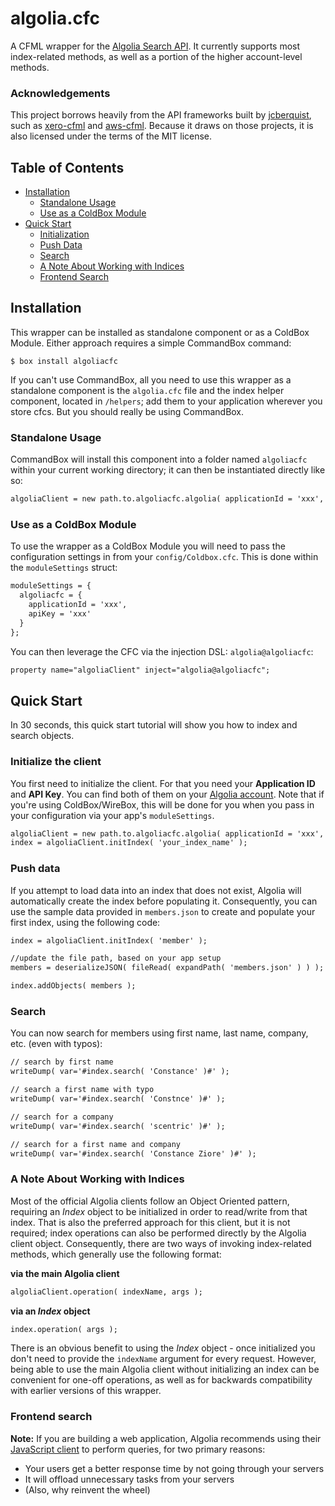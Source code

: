 # algolia.cfc
A CFML wrapper for the [Algolia Search API](https://www.algolia.com/doc/api-reference/). It currently supports most index-related methods, as well as a portion of the higher account-level methods.

### Acknowledgements

This project borrows heavily from the API frameworks built by [jcberquist](https://github.com/jcberquist), such as [xero-cfml](https://github.com/jcberquist/xero-cfml) and [aws-cfml](https://github.com/jcberquist/aws-cfml). Because it draws on those projects, it is also licensed under the terms of the MIT license.

## Table of Contents

- [Installation](#installation)
  - [Standalone Usage](#standalone-usage)
  - [Use as a ColdBox Module](#use-as-a-coldbox-module)
- [Quick Start](#quick-start)
  - [Initialization](#initialize-the-client)
  - [Push Data](#push-data)
  - [Search](#search)
  - [A Note About Working with Indices](#a-note-about-working-with-indices)
  - [Frontend Search](#frontend-search)

## Installation
This wrapper can be installed as standalone component or as a ColdBox Module. Either approach requires a simple CommandBox command:

```
$ box install algoliacfc
```

If you can't use CommandBox, all you need to use this wrapper as a standalone component is the `algolia.cfc` file and the index helper component, located in `/helpers`; add them to your application wherever you store cfcs. But you should really be using CommandBox.

### Standalone Usage

CommandBox will install this component into a folder named `algoliacfc` within your current working directory; it can then be instantiated directly like so:

```cfc
algoliaClient = new path.to.algoliacfc.algolia( applicationId = 'xxx', apiKey = 'xxx' );
```

### Use as a ColdBox Module

To use the wrapper as a ColdBox Module you will need to pass the configuration settings in from your `config/Coldbox.cfc`. This is done within the `moduleSettings` struct:

```cfc
moduleSettings = {
  algoliacfc = {
    applicationId = 'xxx',
    apiKey = 'xxx'
  }
};
```

You can then leverage the CFC via the injection DSL: `algolia@algoliacfc`:

```cfc
property name="algoliaClient" inject="algolia@algoliacfc";
```

## Quick Start

In 30 seconds, this quick start tutorial will show you how to index and search objects.

### Initialize the client

You first need to initialize the client. For that you need your **Application ID** and **API Key**. You can find both of them on your [Algolia account](https://www.algolia.com/api-keys). Note that if you're using ColdBox/WireBox, this will be done for you when you pass in your configuration via your app's `moduleSettings`.

```cfc
algoliaClient = new path.to.algoliacfc.algolia( applicationId = 'xxx', apiKey = 'xxx' );
index = algoliaClient.initIndex( 'your_index_name' );
```

### Push data
If you attempt to load data into an index that does not exist, Algolia will automatically create the index before populating it. Consequently, you can use the sample data provided in `members.json` to create and populate your first index, using the following code:

```cfc
index = algoliaClient.initIndex( 'member' );

//update the file path, based on your app setup
members = deserializeJSON( fileRead( expandPath( 'members.json' ) ) );

index.addObjects( members );
```

### Search

You can now search for members using first name, last name, company, etc. (even with typos):

```cfc
// search by first name
writeDump( var='#index.search( 'Constance' )#' );

// search a first name with typo
writeDump( var='#index.search( 'Constnce' )#' );

// search for a company
writeDump( var='#index.search( 'scentric' )#' );

// search for a first name and company
writeDump( var='#index.search( 'Constance Ziore' )#' );
```

### A Note About Working with Indices

Most of the official Algolia clients follow an Object Oriented pattern, requiring an *Index* object to be initialized in order to read/write from that index. That is also the preferred approach for this client, but it is not required; index operations can also be performed directly by the Algolia client object. Consequently, there are two ways of invoking index-related methods, which generally use the following format:

__via the main Algolia client__
```cfc
algoliaClient.operation( indexName, args );
```

__via an *Index* object__
```cfc
index.operation( args );
```

There is an obvious benefit to using the *Index* object - once initialized you don't need to provide the `indexName` argument for every request. However, being able to use the main Algolia client without initializing an index can be convenient for one-off operations, as well as for backwards compatibility with earlier versions of this wrapper.


### Frontend search

**Note:** If you are building a web application, Algolia recommends using their [JavaScript client](https://github.com/algolia/algoliasearch-client-javascript) to perform queries, for two primary reasons:

  * Your users get a better response time by not going through your servers
  * It will offload unnecessary tasks from your servers
  * (Also, why reinvent the wheel)
